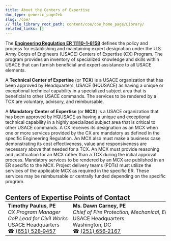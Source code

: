 ```yaml
---
title: About the Centers of Expertise
doc_type: generic_page2eb
slug: /coe/
// file_library_root_path: content/coe/coe_home_page/Library/
related_links: []
---
```

The <a href="https://www.publications.usace.army.mil/Portals/76/Users/182/86/2486/ER%201110-1-8158.pdf?ver=07iGp2f-1SR-7Ynpz6y6oA%3d%3d" target="_blank" rel="noopener noreferrer">**Engineering Regulation ER 11110-1-8158**</a> defines the policy and process for establishing and maintaining expert designation under the U.S. Army Corps of Engineers (USACE) Centers of Expertise (CX) Program. The program provides an inventory of specialized knowledge and skills within USACE that can furnish beneficial and expert assistance to all USACE elements.

A **Technical Center of Expertise** (or **TCX**) is a USACE organization that has been approved by Headquarters, USACE (HQUSACE) as having a unique or exceptional technical capability in a specialized subject area that is beneficial to other USACE commands. The services to be rendered by a TCX are voluntary, advisory, and reimbursable.

A **Mandatory Center of Expertise** (or **MCX**) is a USACE organization that has been approved by HQUSACE as having a unique and exceptional technical capability in a highly specialized subject area that is critical to other USACE commands. A CX receives its designation as an MCX when one or more services provided by the CX are mandatory as defined in the specific Engineering Regulation. An MCX also must make a business case demonstrating its cost effectiveness, value and responsiveness are necessary above that needed for a TCX. An MCX must provide reasoning and justification for an MCX rather than a TCX during the initial approval process. Mandatory services to be rendered by an MCX are published in an ER specific to the MCX. Project delivery teams (PDTs) must utilize the services of the applicable MCX as required in the specific ER. These services may be reimbursable or centrally funded depending on the specific program.

<h2 style="margin-bottom: 0;">Centers of Expertise Points of Contact</h2>
<table className="usa-table" style="border-collapse: collapse; border: none; margin-top: 0;>
    <tbody>
        <tr style="border: none;">
            <td style="border: none;">
                <b>Timothy Paulus, PE</b><br/>
                <i>CX Program Manager<br/>
                CoP&nbsp;Lead&nbsp;for&nbsp;Civil&nbsp;Works</i><br/>
                USACE Headquarters<br/>
                ☎&nbsp;<a href="tel:(651) 528-9457">(651)&nbsp;528&#8209;9457</a><br/>
            </td>
            <td style="border: none; nowrap">
                <b>Ms. Dawn Carney, PE</b><br/>
                <i>Chief&nbsp;of&nbsp;Fire&nbsp;Protection,&nbsp;Mechanical,&nbsp;Electrical&nbsp;&&nbsp;Control&nbsp;System&nbsp;Section</i><br/>
                USACE Headquarters<br/>
                Washington, DC<br/>
                ☎&nbsp;<a href="tel:(251) 656-2167">(251)&nbsp;656&#8209;2167</a><br/>
            </td>
        </tr>
    </tbody>
</table>
